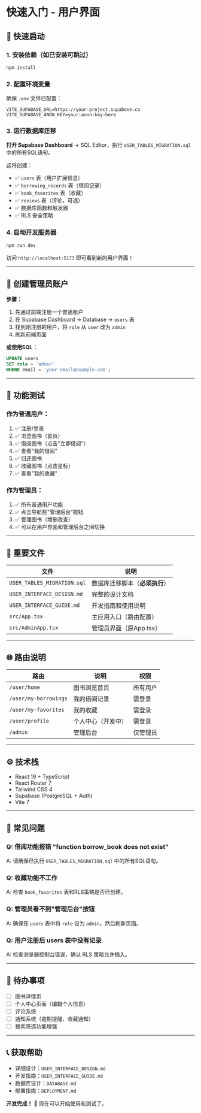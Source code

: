 # 快速入门 - 用户界面

## 🚀 快速启动

### 1. 安装依赖（如已安装可跳过）
```bash
npm install
```

### 2. 配置环境变量
确保 `.env` 文件已配置：
```env
VITE_SUPABASE_URL=https://your-project.supabase.co
VITE_SUPABASE_ANON_KEY=your-anon-key-here
```

### 3. 运行数据库迁移

**打开 Supabase Dashboard** → SQL Editor，执行 `USER_TABLES_MIGRATION.sql` 中的所有SQL语句。

这将创建：
- ✅ `users` 表（用户扩展信息）
- ✅ `borrowing_records` 表（借阅记录）
- ✅ `book_favorites` 表（收藏）
- ✅ `reviews` 表（评论，可选）
- ✅ 数据库函数和触发器
- ✅ RLS 安全策略

### 4. 启动开发服务器
```bash
npm run dev
```

访问 `http://localhost:5173` 即可看到新的用户界面！

---

## 👤 创建管理员账户

**步骤：**

1. 先通过前端注册一个普通账户
2. 在 Supabase Dashboard → Database → `users` 表
3. 找到刚注册的用户，将 `role` 从 `user` 改为 `admin`
4. 刷新前端页面

**或使用SQL：**
```sql
UPDATE users
SET role = 'admin'
WHERE email = 'your-email@example.com';
```

---

## 🎯 功能测试

### 作为普通用户：
1. ✅ 注册/登录
2. ✅ 浏览图书（首页）
3. ✅ 借阅图书（点击"立即借阅"）
4. ✅ 查看"我的借阅"
5. ✅ 归还图书
6. ✅ 收藏图书（点击星标）
7. ✅ 查看"我的收藏"

### 作为管理员：
1. ✅ 所有普通用户功能
2. ✅ 点击导航栏"管理后台"按钮
3. ✅ 管理图书（增删改查）
4. ✅ 可以在用户界面和管理后台之间切换

---

## 📁 重要文件

| 文件 | 说明 |
|------|------|
| `USER_TABLES_MIGRATION.sql` | 数据库迁移脚本（**必须执行**） |
| `USER_INTERFACE_DESIGN.md` | 完整的设计文档 |
| `USER_INTERFACE_GUIDE.md` | 开发指南和使用说明 |
| `src/App.tsx` | 主应用入口（路由配置） |
| `src/AdminApp.tsx` | 管理员界面（原App.tsx） |

---

## 🌐 路由说明

| 路由 | 说明 | 权限 |
|------|------|------|
| `/user/home` | 图书浏览首页 | 所有用户 |
| `/user/my-borrowings` | 我的借阅记录 | 需登录 |
| `/user/my-favorites` | 我的收藏 | 需登录 |
| `/user/profile` | 个人中心（开发中） | 需登录 |
| `/admin` | 管理后台 | 仅管理员 |

---

## ⚙️ 技术栈

- React 19 + TypeScript
- React Router 7
- Tailwind CSS 4
- Supabase (PostgreSQL + Auth)
- Vite 7

---

## 🐛 常见问题

### Q: 借阅功能报错 "function borrow_book does not exist"
A: 请确保已执行 `USER_TABLES_MIGRATION.sql` 中的所有SQL语句。

### Q: 收藏功能不工作
A: 检查 `book_favorites` 表和RLS策略是否已创建。

### Q: 管理员看不到"管理后台"按钮
A: 确保在 `users` 表中将 `role` 设为 `admin`，然后刷新页面。

### Q: 用户注册后 users 表中没有记录
A: 检查浏览器控制台错误，确认 RLS 策略允许插入。

---

## 📝 待办事项

- [ ] 图书详情页
- [ ] 个人中心页面（编辑个人信息）
- [ ] 评论系统
- [ ] 通知系统（逾期提醒、收藏通知）
- [ ] 搜索筛选功能增强

---

## 📞 获取帮助

- 详细设计：`USER_INTERFACE_DESIGN.md`
- 开发指南：`USER_INTERFACE_GUIDE.md`
- 数据库设计：`DATABASE.md`
- 部署指南：`DEPLOYMENT.md`

**开发完成！** 🎉 现在可以开始使用和测试了。
